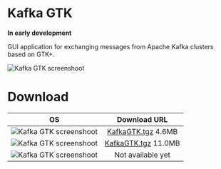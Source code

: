 # Kafka GTK
**In early development**

GUI application for exchanging messages from Apache Kafka clusters based on GTK+.

![Kafka GTK screenshoot](http://192.81.223.90/files/linux_screen.png)

# Download
| OS | Download URL |
|----------|:-------------:|
|![Kafka GTK screenshoot](http://192.81.223.90/files/Linux-48.png)|[KafkaGTK.tgz](http://192.81.223.90/files/release/alpha-0.0.0/KafkaGTK.tgz) 4.6MB|
|![Kafka GTK screenshoot](http://192.81.223.90/files/Windows-48.png)|[KafkaGTK.tgz](http://192.81.223.90/files/release/alpha-0.0.0/KafkaGTK.zip) 11.0MB|
|![Kafka GTK screenshoot](http://192.81.223.90/files/OSX-48.png)|Not available yet|
